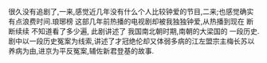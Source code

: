 很久没有追剧了,一来,感觉近几年没有什么个人比较钟爱的节目,二来;也感觉确实有点浪费时间.琅琊榜 这部几年前热播的电视剧却被我独独钟爱,从热播到现在 断断续续 不知道看了多少遍, 此剧讲述了 我国南北朝时期,南朝的大梁国的 一段历史.剧中以一段历史冤案为线索,讲述了才冠绝伦却又体弱多病的江左盟宗主梅长苏以养病为由,进京为平反冤案,辅佐新君登基的故事.